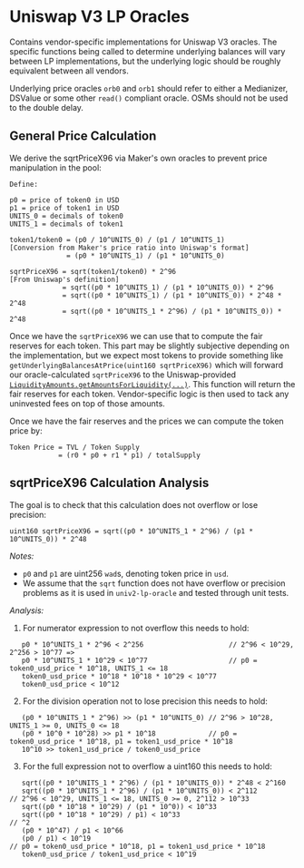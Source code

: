 # Uniswap V3 LP Oracles

Contains vendor-specific implementations for Uniswap V3 oracles. The specific functions being called to determine underlying balances will vary between LP implementations, but the underlying logic should be roughly equivalent between all vendors.

Underlying price oracles `orb0` and `orb1` should refer to either a Medianizer, DSValue or some other `read()` compliant oracle. OSMs should not be used to the double delay.

## General Price Calculation

We derive the sqrtPriceX96 via Maker's own oracles to prevent price manipulation in the pool:

```
Define:

p0 = price of token0 in USD
p1 = price of token1 in USD
UNITS_0 = decimals of token0
UNITS_1 = decimals of token1

token1/token0 = (p0 / 10^UNITS_0) / (p1 / 10^UNITS_1)               [Conversion from Maker's price ratio into Uniswap's format]
              = (p0 * 10^UNITS_1) / (p1 * 10^UNITS_0)

sqrtPriceX96 = sqrt(token1/token0) * 2^96                           [From Uniswap's definition]
             = sqrt((p0 * 10^UNITS_1) / (p1 * 10^UNITS_0)) * 2^96
             = sqrt((p0 * 10^UNITS_1) / (p1 * 10^UNITS_0)) * 2^48 * 2^48
             = sqrt((p0 * 10^UNITS_1 * 2^96) / (p1 * 10^UNITS_0)) * 2^48
```

Once we have the `sqrtPriceX96` we can use that to compute the fair reserves for each token. This part may be slightly subjective depending on the implementation, but we expect most tokens to provide something like `getUnderlyingBalancesAtPrice(uint160 sqrtPriceX96)` which will forward our oracle-calculated `sqrtPriceX96` to the Uniswap-provided [`LiquidityAmounts.getAmountsForLiquidity(...)`](https://github.com/Uniswap/uniswap-v3-periphery/blob/main/contracts/libraries/LiquidityAmounts.sol#L120). This function will return the fair reserves for each token. Vendor-specific logic is then used to tack any uninvested fees on top of those amounts.

Once we have the fair reserves and the prices we can compute the token price by:

```
Token Price = TVL / Token Supply
            = (r0 * p0 + r1 * p1) / totalSupply
```

## sqrtPriceX96 Calculation Analysis

The goal is to check that this calculation does not overflow or lose precision:

```
uint160 sqrtPriceX96 = sqrt((p0 * 10^UNITS_1 * 2^96) / (p1 * 10^UNITS_0)) * 2^48
```


*Notes:*
* `p0` and `p1` are uint256 `wad`s, denoting token price in `usd`.
* We assume that the `sqrt` function does not have overflow or precision problems as it is used in `univ2-lp-oracle` and tested through unit tests.


*Analysis:*

1. For numerator expression to not overflow this needs to hold:
```
   p0 * 10^UNITS_1 * 2^96 < 2^256                     // 2^96 < 10^29, 2^256 > 10^77 =>
   p0 * 10^UNITS_1 * 10^29 < 10^77                    // p0 = token0_usd_price * 10^18, UNITS_1 <= 18
   token0_usd_price * 10^18 * 10^18 * 10^29 < 10^77
   token0_usd_price < 10^12
```

2. For the division operation not to lose precision this needs to hold:
```
   (p0 * 10^UNITS_1 * 2^96) >> (p1 * 10^UNITS_0) // 2^96 > 10^28, UNITS_1 >= 0, UNITS_0 <= 18
   (p0 * 10^0 * 10^28) >> p1 * 10^18             // p0 = token0_usd_price * 10^18, p1 = token1_usd_price * 10^18
   10^10 >> token1_usd_price / token0_usd_price
```

3. For the full expression not to overflow a uint160 this needs to hold:
```
   sqrt((p0 * 10^UNITS_1 * 2^96) / (p1 * 10^UNITS_0)) * 2^48 < 2^160
   sqrt((p0 * 10^UNITS_1 * 2^96) / (p1 * 10^UNITS_0)) < 2^112         // 2^96 < 10^29, UNITS_1 <= 18, UNITS_0 >= 0, 2^112 > 10^33
   sqrt((p0 * 10^18 * 10^29) / (p1 * 10^0)) < 10^33
   sqrt((p0 * 10^18 * 10^29) / p1) < 10^33                            // ^2
   (p0 * 10^47) / p1 < 10^66
   (p0 / p1) < 10^19                                                  // p0 = token0_usd_price * 10^18, p1 = token1_usd_price * 10^18
   token0_usd_price / token1_usd_price < 10^19
   
